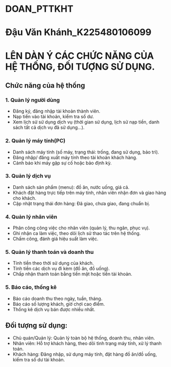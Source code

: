 # DOAN_PTTKHT
# Đậu Văn Khánh_K225480106099

# LÊN DÀN Ý CÁC CHỨC NĂNG CỦA HỆ THỐNG, ĐỐI TƯỢNG SỬ DỤNG.

## Chức năng của hệ thống
### 1. Quản lý người dùng
+ Đăng ký, đăng nhập tài khoản thành viên.
+ Nạp tiền vào tài khoản, kiểm tra số dư.
+ Xem lịch sử sử dụng dịch vụ (thời gian sử dụng, lịch sử nạp tiền, danh sách tất cả dịch vụ đã sử dụng...).

### 2. Quản lý máy tính(PC)
+ Danh sách máy tính (số máy, trạng thái: trống, đang sử dụng, bảo trì).
+ Đăng nhập/ đăng xuất máy tính theo tài khoản khách hàng.
+ Cảnh báo khi máy gặp sự cố hoặc bảo định kỳ.
  
### 3. Quản lý dịch vụ
+ Danh sách sản phẩm (menu): đồ ăn, nước uống, giá cả.
+ Khách đặt hàng trực tiếp trên máy tính, nhân viên nhận đơn và giao hàng cho khách.
+ Cập nhật trạng thái đơn hàng: Đã giao, chưa giao, đang chuẩn bị.

### 4. Quản lý nhân viên
+ Phân công công việc cho nhân viên (quản lý, thu ngân, phục vụ).
+ Ghi nhận ca làm việc, theo dõi lịch sử thao tác trên hệ thống.
+ Chấm công, đánh giá hiệu suất làm việc.

### 5. Quản lý thanh toán và doanh thu
+ Tính tiền theo thời sử dụng của khách.
+ Tính tiền các dịch vụ đi kèm (đồ ăn, đồ uống).
+ Chấp nhận thanh toán bằng tiền mặt hoặc tiền tài khoản.

### 5. Báo cáo, thống kê
+ Báo cáo doanh thu theo ngày, tuần, tháng.
+ Báo cáo số lượng khách, giờ chơi cao điểm.
+ Thống kê dịch vụ bán được nhiều nhất.
  
## Đối tượng sử dụng:
+ Chủ quán/Quản lý: Quản lý toàn bộ hệ thống, doanh thu, nhân viên.
+ Nhân viên: Hỗ trợ khách hàng, theo dõi tình trạng máy tính, xử lý thanh toán.
+ Khách hàng: Đăng nhập, sử dụng máy tính, đặt hàng đồ ăn/đồ uống, kiểm tra số dư tài khoản.
